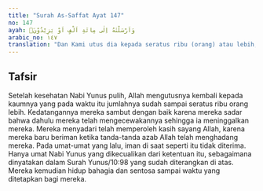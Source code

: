 ```yaml
---
title: "Surah As-Saffat Ayat 147"
no: 147
ayah: وَاَرْسَلْنٰهُ اِلٰى مِائَةِ اَلْفٍ اَوْ يَزِيْدُوْنَۚ 
arabic_no: ١٤٧
translation: "Dan Kami utus dia kepada seratus ribu (orang) atau lebih,"
---
```


## Tafsir

Setelah kesehatan Nabi Yunus pulih, Allah mengutusnya kembali kepada kaumnya yang pada waktu itu jumlahnya sudah sampai seratus ribu orang lebih. Kedatangannya mereka sambut dengan baik karena mereka sadar bahwa dahulu mereka telah mengecewakannya sehingga ia meninggalkan mereka. Mereka menyadari telah memperoleh kasih sayang Allah, karena mereka baru beriman ketika tanda-tanda azab Allah telah menghadang mereka. Pada umat-umat yang lalu, iman di saat seperti itu tidak diterima. Hanya umat Nabi Yunus yang dikecualikan dari ketentuan itu, sebagaimana dinyatakan dalam Surah Yunus/10:98 yang sudah diterangkan di atas. Mereka kemudian hidup bahagia dan sentosa sampai waktu yang ditetapkan bagi mereka.